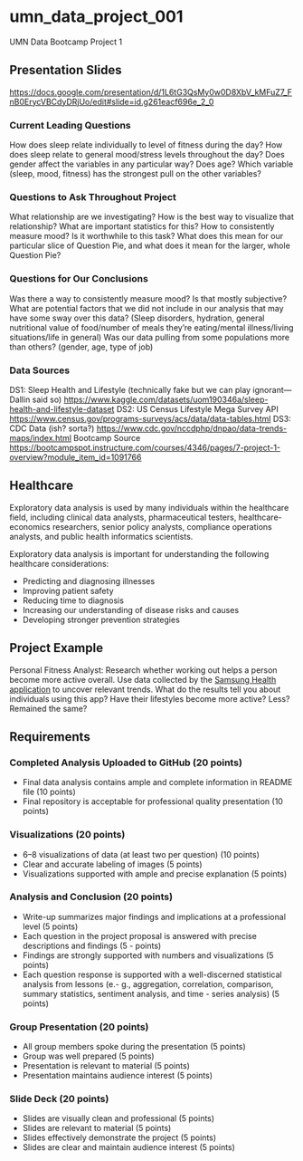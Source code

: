 # umn_data_project_001
UMN Data Bootcamp Project 1

## Presentation Slides
https://docs.google.com/presentation/d/1L6tG3QsMy0w0D8XbV_kMFuZ7_FnB0ErycVBCdyDRjUo/edit#slide=id.g261eacf696e_2_0 

### Current Leading Questions
How does sleep relate individually to level of fitness during the day? 
How does sleep relate to general mood/stress levels throughout the day? 
Does gender affect the variables in any particular way? Does age? 
Which variable (sleep, mood, fitness) has the strongest pull on the other variables?

### Questions to Ask Throughout Project
What relationship are we investigating? How is the best way to visualize that relationship?
What are important statistics for this?
How to consistently measure mood? Is it worthwhile to this task?
What does this mean for our particular slice of Question Pie, and what does it mean for the larger, whole Question Pie?

### Questions for Our Conclusions
Was there a way to consistently measure mood? Is that mostly subjective?
What are potential factors that we did not include in our analysis that may have some sway over this data? (Sleep disorders, hydration, general nutritional value of food/number of meals they’re eating/mental illness/living situations/life in general) 
Was our data pulling from some populations more than others? (gender, age, type of job)

### Data Sources
DS1: Sleep Health and Lifestyle (technically fake but we can play ignorant—Dallin said so) https://www.kaggle.com/datasets/uom190346a/sleep-health-and-lifestyle-dataset
DS2: US Census Lifestyle Mega Survey API https://www.census.gov/programs-surveys/acs/data/data-tables.html
DS3: CDC Data (ish? sorta?) https://www.cdc.gov/nccdphp/dnpao/data-trends-maps/index.html
Bootcamp Source https://bootcampspot.instructure.com/courses/4346/pages/7-project-1-overview?module_item_id=1091766


## Healthcare
Exploratory data analysis is used by many individuals within the healthcare field, including clinical data analysts, pharmaceutical testers, healthcare-economics researchers, senior policy analysts, compliance operations analysts, and public health informatics scientists.

Exploratory data analysis is important for understanding the following healthcare considerations:
- Predicting and diagnosing illnesses
- Improving patient safety
- Reducing time to diagnosis
- Increasing our understanding of disease risks and causes
- Developing stronger prevention strategies

## Project Example

Personal Fitness Analyst: Research whether working out helps a person become more active overall. Use data collected by the [Samsung Health application](https://www.kaggle.com/datasets/aroojanwarkhan/fitness-data-trends) to uncover relevant trends. What do the results tell you about individuals using this app? Have their lifestyles become more active? Less? Remained the same?

## Requirements
### Completed Analysis Uploaded to GitHub (20 points)
- Final data analysis contains ample and complete information in README file (10 points)
- Final repository is acceptable for professional quality presentation (10 points)
### Visualizations (20 points)
- 6–8 visualizations of data (at least two per question) (10 points)
- Clear and accurate labeling of images (5 points)
- Visualizations supported with ample and precise explanation (5 points)
### Analysis and Conclusion (20 points)
- Write-up summarizes major findings and implications at a professional level (5 points)
- Each question in the project proposal is answered with precise descriptions and findings (5 - points)
- Findings are strongly supported with numbers and visualizations (5 points)
- Each question response is supported with a well-discerned statistical analysis from lessons (e.- g., aggregation, correlation, comparison, summary statistics, sentiment analysis, and time - series analysis) (5 points)
### Group Presentation (20 points)
- All group members spoke during the presentation (5 points)
- Group was well prepared (5 points)
- Presentation is relevant to material (5 points)
- Presentation maintains audience interest (5 points)
### Slide Deck (20 points)
- Slides are visually clean and professional (5 points)
- Slides are relevant to material (5 points)
- Slides effectively demonstrate the project (5 points)
- Slides are clear and maintain audience interest (5 points)
